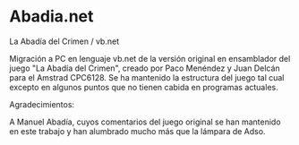 # Abadia.net
La Abadía del Crimen / vb.net

Migración a PC en lenguaje vb.net de la versión original en ensamblador del juego "La Abadía del Crimen", creado por Paco Menéndez y Juan Delcán para el Amstrad CPC6128. Se ha mantenido la estructura del juego tal cual excepto en algunos puntos que no tienen cabida en programas actuales.


Agradecimientos:

A Manuel Abadía, cuyos comentarios del juego original se han mantenido en este trabajo y han alumbrado mucho más que la lámpara de Adso.